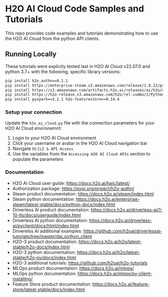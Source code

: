 # H2O AI Cloud Code Samples and Tutorials

This repo provides code examples and tutorials demonstrating how to use the H2O AI Cloud from the python API clients.

## Running Locally

These tutorials were explictly tested last in H2O AI Cloud v22.07.0 and python 3.7+ with the following, specific library versions:

```bash
pip install h2o_authn==0.1.1
pip install https://enterprise-steam.s3.amazonaws.com/release/1.8.12/python/h2osteam-1.8.12-py2.py3-none-any.whl
pip install https://s3.amazonaws.com/artifacts.h2o.ai/releases/ai/h2o/mlops/rel-0.56.1/2/h2o_mlops_client-0.56.1%2Bdd66f93.rel0.56.1.2-py2.py3-none-any.whl
pip install https://h2o-release.s3.amazonaws.com/h2o/rel-zumbo/2/Python/h2o-3.36.1.2-py2.py3-none-any.whl
pip install pyspark==3.2.1 h2o-featurestore==0.14.4

```
### Setup your connection

Update the `h2o_ai_cloud.py` file with the connection parameters for your H2O AI Cloud environemnt:

1. Login to your H2O AI Cloud environment
1. Click your username or avatar in the H2O AI Cloud navigation bar
1. Navigate to `CLI & API Access`
1. Use the variables from the `Accessing H2O AI Cloud APIs` section to populate the parameters


### Documentation

* H2O AI Cloud user guide: https://docs.h2o.ai/haic/latest/
* Authorization package: https://pypi.org/project/h2o-authn/
* Steam product documentation: https://docs.h2o.ai/steam/index.html
* Steam python documentation: https://docs.h2o.ai/enterprise-steam/latest-stable/docs/python-docs/index.html
* Driverless AI product documentation: https://docs.h2o.ai/driverless-ai/1-10-lts/docs/userguide/index.html
* Driverless AI python documentation: https://docs.h2o.ai/driverless-ai/pyclient/docs/html/index.html
* Driverelss AI additional examples: https://github.com/h2oai/driverlessai-tutorials/tree/master/dai_python_client
* H2O-3 product documentation: https://docs.h2o.ai/h2o/latest-stable/h2o-docs/index.html
* H2O-3 python documentation: https://docs.h2o.ai/h2o/latest-stable/h2o-py/docs/index.html
* H2O-3 additional tutorials: https://github.com/h2oai/h2o-tutorials
* MLOps product documentation: https://docs.h2o.ai/mlops/
* MLOps python documentation: https://docs.h2o.ai/mlops/py-client-installing/
* Feature Store product documentation: https://docs.h2o.ai/feature-store/latest-stable/docs/index.html

